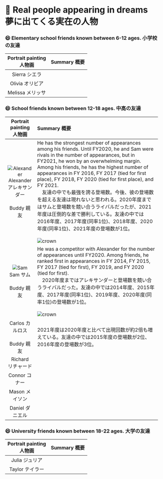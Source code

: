 # 🤴 Real people appearing in dreams 夢に出てくる実在の人物

### 😄 Elementary school friends known between 6-12 ages. 小学校の友達

|Portrait painting<br>人物画|Summary 概要|
|:---:|:---|
|Sierra シエラ||
|Olivia オリビア||
|Melissa メリッサ||

### 😄 School friends known between 12-18 ages. 中高の友達

|Portrait painting<br>人物画|Summary 概要|
|:---:|:---|
|![Alexander](https://github.com/Asuimin/dream-dataset-harper/blob/main/image/real-people/Alexander-360px.png)<br>Alexander<br>アレキサンダー<br><br>Buddy 親友|He has the strongest number of appearances among his friends. Until FY2020, he and Sam were rivals in the number of appearances, but in FY2021, he won by an overwhelming margin. Among his friends, he has the highest number of appearances in FY 2016, FY 2017 (tied for first place), FY 2018, FY 2020 (tied for first place), and FY 2021.<br>　友達の中でも最強を誇る登場数。今後、彼の登場数を超える友達は現れないと思われる。2020年度まではサムと登場数を競い合うライバルだったが、2021年度は圧倒的な差で勝利している。友達の中では2016年度、2017年度(同率1位)、2018年度、2020年度(同率1位)、2021年度の登場数が1位。<br><br>![crown](https://raw.githubusercontent.com/Asuimin/dream-dataset-harper/main/image/crown/Alexander.svg)|
|![Sam](https://github.com/Asuimin/dream-dataset-harper/blob/main/image/real-people/Sam-360px.png)<br>Sam サム<br><br>Buddy 親友|He was a competitor with Alexander for the number of appearances until FY2020. Among friends, he ranked first in appearances in FY 2014, FY 2015, FY 2017 (tied for first), FY 2019, and FY 2020 (tied for first).<br>　2020年度まではアレキサンダーと登場数を競い合うライバルだった。友達の中では2014年度、2015年度、2017年度(同率1位)、2019年度、2020年度(同率1位)の登場数が1位。<br><br>![crown](https://raw.githubusercontent.com/Asuimin/dream-dataset-harper/main/image/crown/Sam.svg)|
|Carlos カルロス<br><br>Buddy 親友|2021年度は2020年度と比べて出現回数が約2倍も増えている。友達の中では2015年度の登場数が2位、2016年度の登場数が3位。|
|Richard<br>リチャード||
|Connor コナー||
|Mason メイソン||
|Daniel ダニエル||

### 😄 University friends known between 18-22 ages. 大学の友達

|Portrait painting<br>人物画|Summary 概要|
|:---:|:---|
|Julia ジュリア||
|Taylor テイラー||
